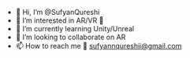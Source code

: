 - 👋 Hi, I’m @SufyanQureshi
- 👀 I’m interested in AR/VR :palm_tree:
- 🌱 I’m currently learning Unity/Unreal
- 💞️ I’m looking to collaborate on AR
- 📫 How to reach me :email: sufyannqureshii@gmail.com

<!---
SufyanQureshi/SufyanQureshi is a ✨ special ✨ repository because its `README.md` (this file) appears on your GitHub profile.
You can click the Preview link to take a look at your changes.
--->
